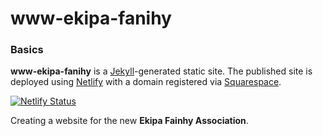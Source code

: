 # www-ekipa-fanihy

### Basics

**www-ekipa-fanihy** is a [Jekyll](https://jekyllrb.com/)-generated static site. The published site is deployed using [Netlify](https://netlify.com) with a domain registered via [Squarespace](https://domains.squarespace.com).

[![Netlify Status](https://api.netlify.com/api/v1/badges/0962e360-c36f-4d5f-a52d-2606a9539902/deploy-status)](https://app.netlify.com/sites/ekipafanihy/deploys)

Creating a website for the new **Ekipa Fainhy Association**.
